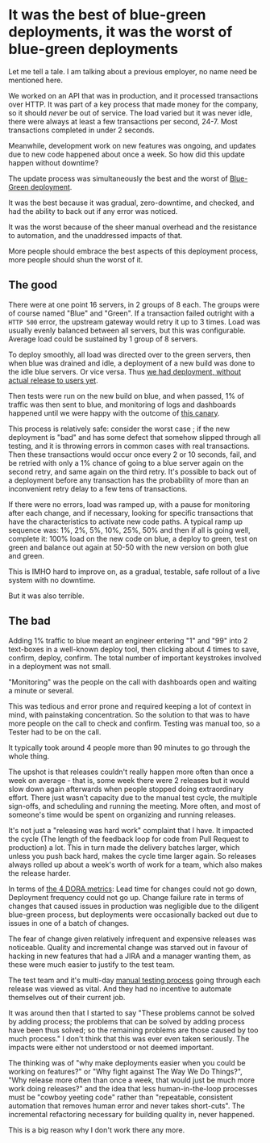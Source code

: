 
# It was the best of blue-green deployments, it was the worst of blue-green deployments

Let me tell a tale. I am talking about a previous employer, no name need be mentioned here.

We worked on an API that was in production, and it processed transactions over HTTP. It was part of a key process that made money for the company, so it should _never_ be out of service. The load varied but it was never idle, there were always at least a few transactions per second, 24-7. Most transactions completed in under 2 seconds.

Meanwhile, development work on new features was ongoing, and updates due to new code happened about once a week. So how did this update happen without downtime?

The update process was simultaneously the best and the worst of [Blue-Green deployment](https://martinfowler.com/bliki/BlueGreenDeployment.html).

It was the best because it was gradual, zero-downtime, and checked, and had the ability to back out if any error was noticed.

It was the worst because of the sheer manual overhead and the resistance to automation, and the unaddressed impacts of that.

More people should embrace the best aspects of this deployment process, more people should shun the worst of it.

## The good

There were at one point 16 servers, in 2 groups of 8 each. The groups were of course named "Blue" and "Green". If a transaction failed outright with a `HTTP 500` error, the upstream gateway would retry it up to 3 times. Load was usually evenly balanced between all servers, but this was configurable. Average load could be sustained by 1 group of 8 servers.

To deploy smoothly, all load was directed over to the green servers, then when blue was drained and idle, a deployment of a new build was done to the idle blue servers. Or vice versa. Thus [we had deployment, without actual release to users yet](https://www.thoughtworks.com/en-gb/radar/techniques/decoupling-deployment-from-release).

Then tests were run on the new build on blue, and when passed, 1% of traffic was then sent to blue, and monitoring of logs and dashboards happened until we were happy with the outcome of [this canary](https://semaphoreci.com/blog/what-is-canary-deployment).

This process is relatively safe: consider the worst case ; if the new deployment is "bad" and has some defect that somehow slipped through all testing, and it is throwing errors in common cases with real transactions. Then these transactions would occur once every 2 or 10 seconds, fail, and be retried with only a 1% chance of going to a blue server again on the second retry, and same again on the third retry. It's possible to back out of a deployment before any transaction has the probability of more than an inconvenient retry delay to a few tens of transactions.

If there were no errors, load was ramped up, with a pause for monitoring after each change, and if necessary, looking for specific transactions that have the characteristics to activate new code paths. A typical ramp up sequence was: 1%, 2%, 5%, 10%, 25%, 50%  and then if all is going well, complete it: 100% load on the new code on blue, a deploy to green, test on green and balance out again at 50-50 with the new version on both glue and green.

This is IMHO hard to improve on, as a gradual, testable, safe rollout of a live system with no downtime.

But it was also terrible.

## The bad

Adding 1% traffic to blue meant an engineer entering "1" and "99" into 2 text-boxes in a well-known deploy tool, then clicking about 4 times to save, confirm, deploy, confirm. The total number of important keystrokes involved in a deployment was not small.

"Monitoring" was the people on the call with dashboards open and waiting a minute or several.

This was tedious and error prone and required keeping a lot of context in mind, with painstaking concentration. So the solution to that was to have more people on the call to check and confirm. Testing was manual too, so a Tester had to be on the call.

It typically took around 4 people more than 90 minutes to go through the whole thing.

The upshot is that releases couldn't really happen more often than once a week on average - that is, some week there were 2 releases but it would slow down again afterwards when people stopped doing extraordinary effort. There just wasn't capacity due to the manual test cycle, the multiple sign-offs, and scheduling and running the meeting. More often, and most of someone's time would be spent on organizing and running releases.

It's not just a "releasing was hard work" complaint that I have. It impacted the cycle (The length of the feedback loop for code from Pull Request to production) a lot. This in turn made the delivery batches larger, which unless you push back hard, makes the cycle time larger again. So releases always rolled up about a week's worth of work for a team, which also makes the release harder.

In terms of [the 4 DORA metrics](https://cloud.google.com/blog/products/devops-sre/using-the-four-keys-to-measure-your-devops-performance): Lead time for changes could not go down, Deployment frequency could not go up. Change failure rate in terms of changes that caused issues in production was negligible due to the diligent blue-green process, but deployments were occasionally backed out due to issues in one of a batch of changes.

The fear of change given relatively infrequent and expensive releases was noticeable. Quality and incremental change was starved out in favour of hacking in new features that had a JIRA and a manager wanting them, as these were much easier to justify to the test team.

The test team and it's multi-day [manual testing process](https://dora.dev/devops-capabilities/technical/test-automation/) going through each release was viewed as vital. And they had no incentive to automate themselves out of their current job.

It was around then that I started to say "These problems cannot be solved by adding process; the problems that can be solved by adding process have been  thus solved; so the remaining problems are those caused by too much process." I don't think that this was ever even taken seriously. The impacts were either not understood or not deemed important.

The thinking was of "why make deployments easier when you could be working on features?" or "Why fight against The Way We Do Things?", "Why release more often than once a week, that would just be much more work doing releases?" and the idea that less human-in-the-loop processes must be "cowboy yeeting code" rather than "repeatable, consistent automation that removes human error and never takes short-cuts". The incremental refactoring necessary for building quality in, never happened.

This is a big reason why I don't work there any more.

